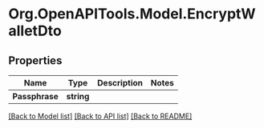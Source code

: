 # Org.OpenAPITools.Model.EncryptWalletDto

## Properties

Name | Type | Description | Notes
------------ | ------------- | ------------- | -------------
**Passphrase** | **string** |  | 

[[Back to Model list]](../../README.md#documentation-for-models) [[Back to API list]](../../README.md#documentation-for-api-endpoints) [[Back to README]](../../README.md)

